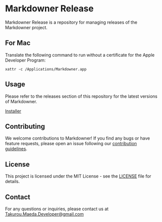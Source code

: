 # Markdowner Release

Markdowner Release is a repository for managing releases of the Markdowner project.

## For Mac

Translate the following command to run without a certificate for the Apple Developer Program:

```shell
xattr -c /Applications/Markdowner.app
```

## Usage

Please refer to the releases section of this repository for the latest versions of Markdowner.

[Installer](https://github.com/TakurouMaeda/markdowner-releases/releases)

## Contributing

We welcome contributions to Markdowner! If you find any bugs or have feature requests, please open an issue following our [contribution guidelines](CONTRIBUTING.md).

## License

This project is licensed under the MIT License - see the [LICENSE](LICENSE) file for details.

## Contact

For any questions or inquiries, please contact us at <Takurou.Maeda.Developer@gmail.com>
